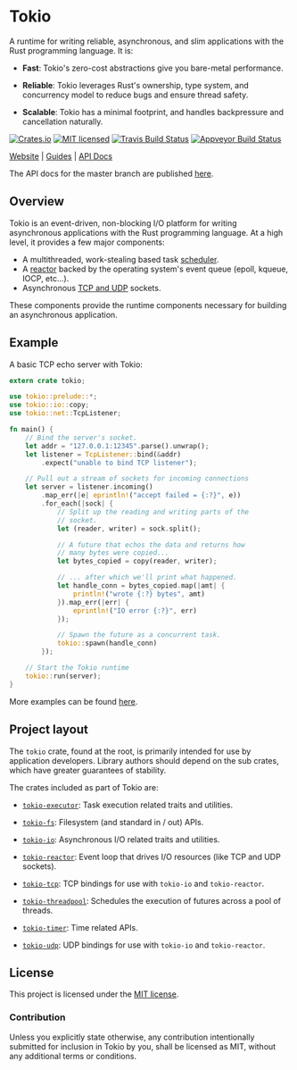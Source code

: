 # Tokio

A runtime for writing reliable, asynchronous, and slim applications with
the Rust programming language. It is:

* **Fast**: Tokio's zero-cost abstractions give you bare-metal
  performance.

* **Reliable**: Tokio leverages Rust's ownership, type system, and
  concurrency model to reduce bugs and ensure thread safety.

* **Scalable**: Tokio has a minimal footprint, and handles backpressure
  and cancellation naturally.

[![Crates.io][crates-badge]][crates-url]
[![MIT licensed][mit-badge]][mit-url]
[![Travis Build Status][travis-badge]][travis-url]
[![Appveyor Build Status][appveyor-badge]][appveyor-url]

[crates-badge]: https://img.shields.io/crates/v/tokio.svg
[crates-url]: https://crates.io/crates/tokio
[mit-badge]: https://img.shields.io/badge/license-MIT-blue.svg
[mit-url]: LICENSE-MIT
[travis-badge]: https://travis-ci.org/tokio-rs/tokio.svg?branch=master
[travis-url]: https://travis-ci.org/tokio-rs/tokio
[appveyor-badge]: https://ci.appveyor.com/api/projects/status/s83yxhy9qeb58va7/branch/master?svg=true
[appveyor-url]: https://ci.appveyor.com/project/carllerche/tokio/branch/master

[Website](https://tokio.rs) |
[Guides](https://tokio.rs/docs/getting-started/hello-world/) |
[API Docs](https://docs.rs/tokio)

The API docs for the master branch are published [here][master-dox].

[master-dox]: https://tokio-rs.github.io/tokio/tokio/

## Overview

Tokio is an event-driven, non-blocking I/O platform for writing
asynchronous applications with the Rust programming language. At a high
level, it provides a few major components:

* A multithreaded, work-stealing based task [scheduler].
* A [reactor] backed by the operating system's event queue (epoll, kqueue,
  IOCP, etc...).
* Asynchronous [TCP and UDP][net] sockets.

These components provide the runtime components necessary for building
an asynchronous application.

[net]: https://docs.rs/tokio/0.1/tokio/net/index.html
[reactor]: https://docs.rs/tokio/0.1.1/tokio/reactor/index.html
[scheduler]: https://tokio-rs.github.io/tokio/tokio/runtime/index.html

## Example

A basic TCP echo server with Tokio:

```rust
extern crate tokio;

use tokio::prelude::*;
use tokio::io::copy;
use tokio::net::TcpListener;

fn main() {
    // Bind the server's socket.
    let addr = "127.0.0.1:12345".parse().unwrap();
    let listener = TcpListener::bind(&addr)
        .expect("unable to bind TCP listener");

    // Pull out a stream of sockets for incoming connections
    let server = listener.incoming()
        .map_err(|e| eprintln!("accept failed = {:?}", e))
        .for_each(|sock| {
            // Split up the reading and writing parts of the
            // socket.
            let (reader, writer) = sock.split();

            // A future that echos the data and returns how
            // many bytes were copied...
            let bytes_copied = copy(reader, writer);

            // ... after which we'll print what happened.
            let handle_conn = bytes_copied.map(|amt| {
                println!("wrote {:?} bytes", amt)
            }).map_err(|err| {
                eprintln!("IO error {:?}", err)
            });

            // Spawn the future as a concurrent task.
            tokio::spawn(handle_conn)
        });

    // Start the Tokio runtime
    tokio::run(server);
}
```

More examples can be found [here](examples).

## Project layout

The `tokio` crate, found at the root, is primarily intended for use by
application developers.  Library authors should depend on the sub crates, which
have greater guarantees of stability.

The crates included as part of Tokio are:

* [`tokio-executor`]: Task execution related traits and utilities.

* [`tokio-fs`]: Filesystem (and standard in / out) APIs.

* [`tokio-io`]: Asynchronous I/O related traits and utilities.

* [`tokio-reactor`]: Event loop that drives I/O resources (like TCP and UDP
  sockets).

* [`tokio-tcp`]: TCP bindings for use with `tokio-io` and `tokio-reactor`.

* [`tokio-threadpool`]: Schedules the execution of futures across a pool of
  threads.

* [ `tokio-timer`]: Time related APIs.

* [`tokio-udp`]: UDP bindings for use with `tokio-io` and `tokio-reactor`.

[`tokio-executor`]: tokio-executor
[`tokio-fs`]: tokio-fs
[`tokio-io`]: tokio-io
[`tokio-reactor`]: tokio-reactor
[`tokio-tcp`]: tokio-tcp
[`tokio-threadpool`]: tokio-threadpool
[`tokio-timer`]: tokio-timer
[`tokio-udp`]: tokio-udp

## License

This project is licensed under the [MIT license](LICENSE).

### Contribution

Unless you explicitly state otherwise, any contribution intentionally submitted
for inclusion in Tokio by you, shall be licensed as MIT, without any additional
terms or conditions.
